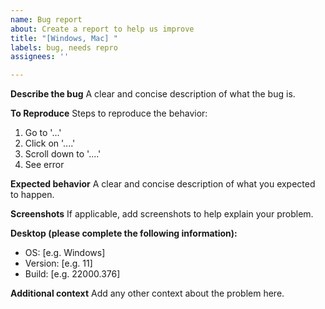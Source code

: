 ```yaml
---
name: Bug report
about: Create a report to help us improve
title: "[Windows, Mac] "
labels: bug, needs repro
assignees: ''

---
```


**Describe the bug**
A clear and concise description of what the bug is.

**To Reproduce**
Steps to reproduce the behavior:
1. Go to '...'
2. Click on '....'
3. Scroll down to '....'
4. See error

**Expected behavior**
A clear and concise description of what you expected to happen.

**Screenshots**
If applicable, add screenshots to help explain your problem.

**Desktop (please complete the following information):**
 - OS: [e.g. Windows]
 - Version: [e.g. 11]
 - Build: [e.g. 22000.376]

**Additional context**
Add any other context about the problem here.
